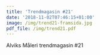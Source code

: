 ```yaml
---
title: 'Trendmagasin #21'
date: '2018-11-02T07:46:15+01:00'
image: /img/trend21-framsida.jpg
pdf_file: /img/trend21.pdf
---
```

Alviks Måleri trendmagasin #21
